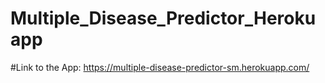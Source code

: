 # Multiple_Disease_Predictor_Herokuapp
#Link to the App: https://multiple-disease-predictor-sm.herokuapp.com/
